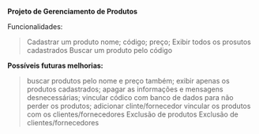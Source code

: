 **Projeto de Gerenciamento de Produtos**

Funcionalidades:
> Cadastrar um produto
  > nome;
  > código;
  > preço;
> Exibir todos os prosutos cadastrados
> Buscar um produto pelo código

**Possíveis futuras melhorias:**
> buscar produtos pelo nome e preço também;
> exibir apenas os produtos cadastrados;
> apagar as informações e mensagens desnecessárias;
> vincular códico com banco de dados para não perder os produtos;
> adicionar clinte/fornecedor
> vincular os produtos com os clientes/fornecedores
> Exclusão de produtos
> Exclusão de clientes/fornecedores
